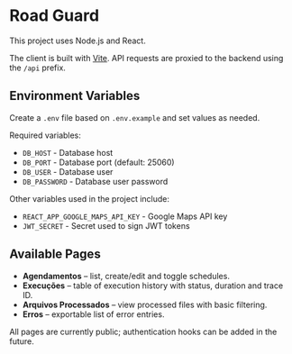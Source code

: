# Road Guard

This project uses Node.js and React.

The client is built with [Vite](https://vitejs.dev/). API requests are
proxied to the backend using the `/api` prefix.

## Environment Variables

Create a `.env` file based on `.env.example` and set values as needed.

Required variables:

- `DB_HOST` - Database host
- `DB_PORT` - Database port (default: 25060)
- `DB_USER` - Database user
- `DB_PASSWORD` - Database user password

Other variables used in the project include:

- `REACT_APP_GOOGLE_MAPS_API_KEY` - Google Maps API key
- `JWT_SECRET` - Secret used to sign JWT tokens

## Available Pages

- **Agendamentos** – list, create/edit and toggle schedules.
- **Execuções** – table of execution history with status, duration and trace ID.
- **Arquivos Processados** – view processed files with basic filtering.
- **Erros** – exportable list of error entries.

All pages are currently public; authentication hooks can be added in the
future.


